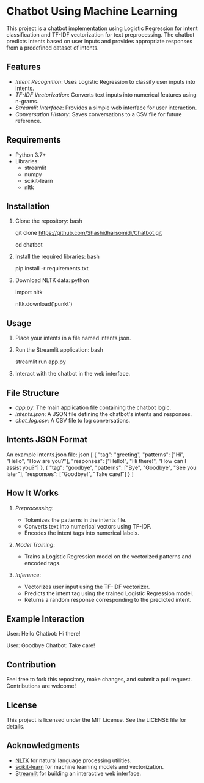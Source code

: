 # Chatbot Using Machine Learning
This project is a chatbot implementation using Logistic Regression for intent classification and TF-IDF vectorization for text preprocessing. The chatbot predicts intents based on user inputs and provides appropriate responses from a predefined dataset of intents.

## Features

- *Intent Recognition*: Uses Logistic Regression to classify user inputs into intents.
- *TF-IDF Vectorization*: Converts text inputs into numerical features using n-grams.
- *Streamlit Interface*: Provides a simple web interface for user interaction.
- *Conversation History*: Saves conversations to a CSV file for future reference.

## Requirements

- Python 3.7+
- Libraries:
  - streamlit
  - numpy
  - scikit-learn
  - nltk

## Installation

1. Clone the repository:
   bash
   
   git clone https://github.com/Shashidharsomidi/Chatbot.git

   cd chatbot
   
3. Install the required libraries:
   bash
   
   pip install -r requirements.txt
   
5. Download NLTK data:
   python
   
   import nltk
   
   nltk.download('punkt')
   

## Usage

1. Place your intents in a file named intents.json.
2. Run the Streamlit application:
   bash
   
   streamlit run app.py 
4. Interact with the chatbot in the web interface.

## File Structure

- *app.py*: The main application file containing the chatbot logic.
- *intents.json*: A JSON file defining the chatbot's intents and responses.
- *chat_log.csv*: A CSV file to log conversations.

## Intents JSON Format

An example intents.json file:
json
[
  {
    "tag": "greeting",
    "patterns": ["Hi", "Hello", "How are you?"],
    "responses": ["Hello!", "Hi there!", "How can I assist you?"]
  },
  {
    "tag": "goodbye",
    "patterns": ["Bye", "Goodbye", "See you later"],
    "responses": ["Goodbye!", "Take care!"]
  }
]


## How It Works

1. *Preprocessing*:
   - Tokenizes the patterns in the intents file.
   - Converts text into numerical vectors using TF-IDF.
   - Encodes the intent tags into numerical labels.

2. *Model Training*:
   - Trains a Logistic Regression model on the vectorized patterns and encoded tags.

3. *Inference*:
   - Vectorizes user input using the TF-IDF vectorizer.
   - Predicts the intent tag using the trained Logistic Regression model.
   - Returns a random response corresponding to the predicted intent.

## Example Interaction


User: Hello
Chatbot: Hi there!

User: Goodbye
Chatbot: Take care!


## Contribution

Feel free to fork this repository, make changes, and submit a pull request. Contributions are welcome!

## License

This project is licensed under the MIT License. See the LICENSE file for details.

## Acknowledgments

- [NLTK](https://www.nltk.org/) for natural language processing utilities.
- [scikit-learn](https://scikit-learn.org/) for machine learning models and vectorization.
- [Streamlit](https://streamlit.io/) for building an interactive web interface.
